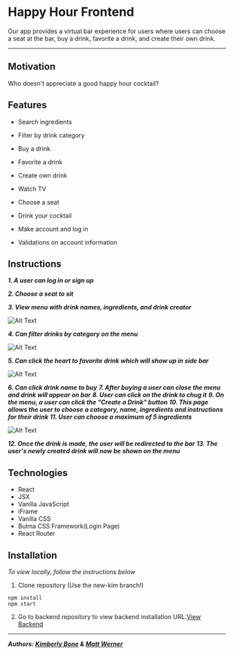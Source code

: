 # **Happy Hour Frontend**

Our app provides a virtual bar experience for users where users can choose a seat at the bar, buy a drink, favorite a drink, and create their own drink.

---

## Motivation
Who doesn't appreciate a good happy hour cocktail?

## Features
- Search ingredients

- Filter by drink category
- Buy a drink
- Favorite a drink
- Create own drink
- Watch TV
- Choose a seat
- Drink your cocktail
- Make account and log in
- Validations on account information

## Instructions
***1. A user can log in or sign up***

***2. Choose a seat to sit***

***3. View menu with drink names, ingredients, and drink creator***

![Alt Text](/src/Assets/HHseat.gif)

***4. Can filter drinks by category on the menu***

![Alt Text](/src/Assets/HHFilter.gif)

***5. Can click the heart to favorite drink which will show up in side bar***

![Alt Text](/src/Assets/HHFavorite.gif)

***6. Can click drink name to buy***
***7. After buying a user can close the menu and drink will appear on bar***
***8. User can click on the drink to chug it***
***9. On the menu, a user can click the "Create a Drink" button***
***10. This page allows the user to choose a category, name, ingredients and instructions for their drink***
***11. User can choose a maximum of 5 ingredients***

![Alt Text](/src/Assets/HHSearchIngredient.gif)

***12. Once the drink is made, the user will be redirected to the bar***
***13. The user's newly created drink will now be shown on the menu***

## Technologies

- React
- JSX
- Vanilla JavaScript
- iFrame
- Vanilla CSS
- Bulma CSS Framework(Login Page)
- React Router

## Installation
<!-- *To view live version, go to this URL:[]()* -->

*To view locally, follow the instructions below*
1. Clone repository (Use the new-kim branch!)

  ```
  npm install
  npm start
  ```

2. Go to backend repository to view backend installation
URL:[View Backend](https://github.com/kimberlybone/happy-hour-backend)

---
***Authors: [Kimberly Bone](https://github.com/kimberlybone) & [Matt Werner](https://github.com/mrwerner392)***
